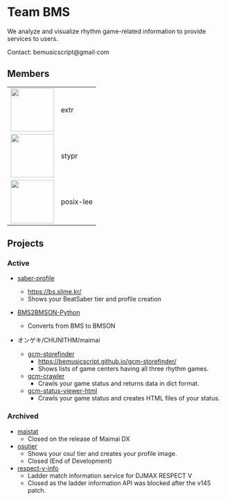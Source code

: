 # Team BMS

We analyze and visualize rhythm game-related information to provide services to users.

Contact: b&#x65;musicscript&#64;gm<span>a</span>il&sdot;com
 
 
## Members

<table>
  <tr>
    <td>
      <img src="https://avatars.githubusercontent.com/u/9338732?v=4" width=100 />
    </td>
    <td>
      extr
    </td>
  </tr>
  <tr>
    <td>
      <img src="https://avatars.githubusercontent.com/u/6625978?v=4" width=100 />
    </td>
    <td>
      stypr
    </td>
  </tr>
  <tr>
    <td>
      <img src="https://avatars.githubusercontent.com/u/61380567?v=4" width=100 />
    </td>
    <td>
      posix-lee
    </td>
  </tr>
</table>


## Projects

### Active

* [saber-profile](https://github.com/bemusicscript/saber-profile)
  * https://bs.slime.kr/
  * Shows your BeatSaber tier and profile creation

* [BMS2BMSON-Python](https://github.com/bemusicscript/bms2bmson-python)
  * Converts from BMS to BMSON

* オンゲキ/CHUNITHM/maimai
  * [gcm-storefinder](https://github.com/bemusicscript/gcm-storefinder/)
    * https://bemusicscript.github.io/gcm-storefinder/
    * Shows lists of game centers having all three rhythm games.
  * [gcm-crawler](https://github.com/bemusicscript/gcm-crawler)
    * Crawls your game status and returns data in dict format.
  * [gcm-status-viewer-html](https://github.com/bemusicscript/gcm-status-viewer-html)
    * Crawls your game status and creates HTML files of your status.

### Archived

* [maistat](https://github.com/bemusicscript/maistat)
  * Closed on the release of Maimai DX
* [osutier](https://github.com/bemusicscript/osutier)
  * Shows your osu! tier and creates your profile image.
  * Closed (End of Development)
* [respect-v-info](https://github.com/bemusicscript/respect-v-info)
  * Ladder match information service for DJMAX RESPECT V 
  * Closed as the ladder information API was blocked after the v145 patch.

